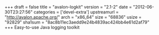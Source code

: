 +++
draft = false
title = "avalon-logkit"
version = "2.1-2"
date = "2012-06-30T23:27:56"
categories = ['devel-extra']
upstreamurl = "http://avalon.apache.org/"
arch = "x86_64"
size = "68836"
usize = "92829"
sha1sum = "8ac8b11ec3aedd9e24b4839ac424bb4e61d2af79"
+++
Easy-to-use Java logging toolkit